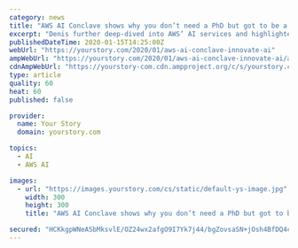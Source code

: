 ```yaml
---
category: news
title: "AWS AI Conclave shows why you don’t need a PhD but got to be a builder at heart to innovate with AI"
excerpt: "Denis further deep-dived into AWS’ AI services and highlighted how Amazon’s foundational work that started many years ago led to innovations like Sagemaker. If day 1 of Amazon AI Conclave put ..."
publishedDateTime: 2020-01-15T14:25:00Z
webUrl: "https://yourstory.com/2020/01/aws-ai-conclave-innovate-ai"
ampWebUrl: "https://yourstory.com/2020/01/aws-ai-conclave-innovate-ai/amp"
cdnAmpWebUrl: "https://yourstory-com.cdn.ampproject.org/c/s/yourstory.com/2020/01/aws-ai-conclave-innovate-ai/amp"
type: article
quality: 60
heat: 60
published: false

provider:
  name: Your Story
  domain: yourstory.com

topics:
  - AI
  - AWS AI

images:
  - url: "https://images.yourstory.com/cs/static/default-ys-image.jpg"
    width: 300
    height: 300
    title: "AWS AI Conclave shows why you don’t need a PhD but got to be a builder at heart to innovate with AI"

secured: "HCKkgpWNeASbMksvlE/OZ24wx2afgO9I7Yk7j44/bgZovsaSN+jOsh4BfDQ4cnXFUtLJF5px9vXR3rJT7f46urmg3U2JXfy3i564zNHkn2cRCk9sKwZ3De/PnHPXAuu6cdCWoPiEji11M0NSfiz7uZFpakDvd5AA72t0GnwCvmZ3o5T2yN8CqUoPYcbtylpona81k9UK9umChIcb6wGh4VO5rK29xdr/f/0csH2ppU+aQqyvgAQ7UzgHSh1ovSCOGLxSkzuaN/mls9IQWjUKVs090YUexx2M21ex75EE/QBF/uUVcQVSQIFEDbhnHlaV;7lRlI5RRvCUB9Ly9rlyU/A=="
---
```


